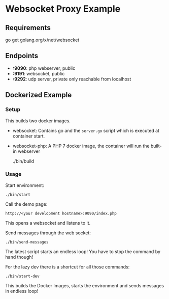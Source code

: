 # Websocket Proxy Example

## Requirements

go get golang.org/x/net/websocket

## Endpoints
    
* **:9090**: php webserver, public
* **:9191**: websocket, public
* **:9292**: udp server, private only reachable from localhost

## Dockerized Example

### Setup
This builds two docker images.

* websocket: Contains go and the `server.go` script which is executed at container start. 
* websocket-php: A PHP 7 docker image, the container will run the built-in webserver


    ./bin/build
    
### Usage

Start environment:

    ./bin/start
    
Call the demo page:

    http://<your development hostname>:9090/index.php
    
This opens a websocket and listens to it.
    
Send messages through the web socket:

    ./bin/send-messages
    
The latest script starts an endless loop! You have to stop the command by hand though!

For the lazy dev there is a shortcut for all those commands:

    ./bin/start-dev
    
This builds the Docker Images, starts the environment and sends messages in endless loop!

